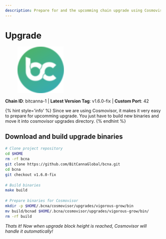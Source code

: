 ```yaml
---
description: Prepare for and the upcomming chain upgrade using Cosmovisor.
---
```


# Upgrade

<figure><img src="https://raw.githubusercontent.com/kj89/cosmos-images/main/logos/bitcanna.png" width="150" alt=""><figcaption></figcaption></figure>

**Chain ID**: bitcanna-1 | **Latest Version Tag**: v1.6.0-fix | **Custom Port**: 42

{% hint style='info' %}
Since we are using Cosmovisor, it makes it very easy to prepare for upcomming upgrade.
You just have to build new binaries and move it into cosmovisor upgrades directory.
{% endhint %}

## Download and build upgrade binaries

```bash
# Clone project repository
cd $HOME
rm -rf bcna
git clone https://github.com/BitCannaGlobal/bcna.git
cd bcna
git checkout v1.6.0-fix

# Build binaries
make build

# Prepare binaries for Cosmovisor
mkdir -p $HOME/.bcna/cosmovisor/upgrades/vigorous-grow/bin
mv build/bcnad $HOME/.bcna/cosmovisor/upgrades/vigorous-grow/bin/
rm -rf build
```

*Thats it! Now when upgrade block height is reached, Cosmovisor will handle it automatically!*
